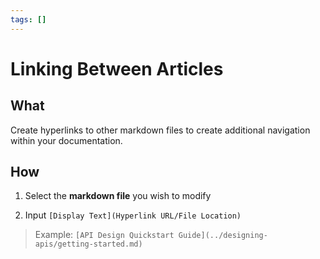 ```yaml
---
tags: []
---
```


# Linking Between Articles 

## What 
Create hyperlinks to other markdown files to create additional navigation within your documentation. 

## How 

1. Select the **markdown file** you wish to modify 

2. Input ```[Display Text](Hyperlink URL/File Location)```

> Example: ```[API Design Quickstart Guide](../designing-apis/getting-started.md)```


